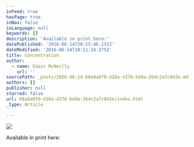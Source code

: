 ```yaml
---
inFeed: true
hasPage: true
inNav: false
inLanguage: null
keywords: []
description: 'Available in print here:'
datePublished: '2016-06-14T20:25:46.131Z'
dateModified: '2016-06-14T20:11:24.275Z'
title: Concentration
author:
  - name: Edain McNeilly
    url: ''
sourcePath: _posts/2016-06-14-68a8a0f0-d10a-4370-bdda-264c2a7c842e.md
authors: []
publisher: null
starred: false
url: 68a8a0f0-d10a-4370-bdda-264c2a7c842e/index.html
_type: Article

---
```

![](https://the-grid-user-content.s3-us-west-2.amazonaws.com/ea7d8d4d-2fca-4b4c-b57a-2a975cb520fd.jpg)

Available in print here: